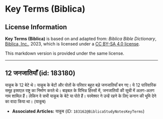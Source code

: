 # Key Terms (Biblica)

## License Information

**Key Terms (Biblica)** is based on and adapted from: _Biblica Bible Dictionary_, [Biblica, Inc.](https://www.biblica.com/), 2023, which is licensed under a [CC BY-SA 4.0 license](https://creativecommons.org/licenses/by-sa/4.0/legalcode.en).

This markdown version is provided under the same license.



--------------------------------

## 12 जनजातियाँ (id: 183180)

याकूब के 12 बेटे थे। याकूब के बेटों और पोतों के परिवार बहुत बड़े जनजातियाँ बन गए। ये 12 पारिवारिक समूह इस्राएल राष्ट्र का निर्माण करते थे। बाइबल के विभिन्न हिस्सों में, जनजातियों की सूची में अलग\-अलग नाम शामिल हैं। लेकिन वे सभी याकूब के बेटे या पोते हैं। परमेश्वर ने उन्हें रहने के लिए कनान की भूमि देने का वादा किया था। (याकूब)

* **Associated Articles:** याकूब  (ID: `183162@BiblicaStudyNotesKeyTerms`)

